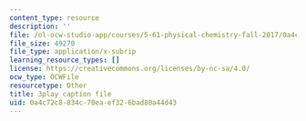```yaml
---
content_type: resource
description: ''
file: /ol-ocw-studio-app/courses/5-61-physical-chemistry-fall-2017/0a4c72c8834c70eaef326bad80a44d43_XxRjzphItU0.srt
file_size: 49270
file_type: application/x-subrip
learning_resource_types: []
license: https://creativecommons.org/licenses/by-nc-sa/4.0/
ocw_type: OCWFile
resourcetype: Other
title: 3play caption file
uid: 0a4c72c8-834c-70ea-ef32-6bad80a44d43
---
```

